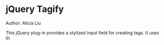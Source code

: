 jQuery Tagify
=============
Author: Alicia Liu

This jQuery plug-in provides a stylized input field for creating tags. It uses th